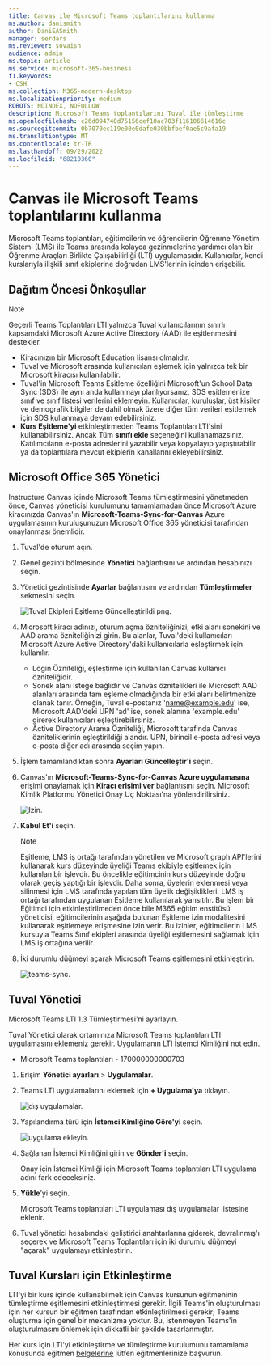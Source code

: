 ```yaml
---
title: Canvas ile Microsoft Teams toplantılarını kullanma
ms.author: danismith
author: DaniEASmith
manager: serdars
ms.reviewer: sovaish
audience: admin
ms.topic: article
ms.service: microsoft-365-business
f1.keywords:
- CSH
ms.collection: M365-modern-desktop
ms.localizationpriority: medium
ROBOTS: NOINDEX, NOFOLLOW
description: Microsoft Teams toplantılarını Tuval ile tümleştirme
ms.openlocfilehash: c26d094740d75156cef10ac703f116106614616c
ms.sourcegitcommit: 0b7070ec119e00e0dafe030bbfbef0ae5c9afa19
ms.translationtype: MT
ms.contentlocale: tr-TR
ms.lasthandoff: 09/29/2022
ms.locfileid: "68210360"
---
```

# <a name="use-microsoft-teams-meetings-with-canvas"></a>Canvas ile Microsoft Teams toplantılarını kullanma

Microsoft Teams toplantıları, eğitimcilerin ve öğrencilerin Öğrenme Yönetim Sistemi (LMS) ile Teams arasında kolayca gezinmelerine yardımcı olan bir Öğrenme Araçları Birlikte Çalışabilirliği (LTI) uygulamasıdır. Kullanıcılar, kendi kurslarıyla ilişkili sınıf ekiplerine doğrudan LMS'lerinin içinden erişebilir.

## <a name="prerequisites-before-deployment"></a>Dağıtım Öncesi Önkoşullar

> [!NOTE]
> Geçerli Teams Toplantıları LTI yalnızca Tuval kullanıcılarının sınırlı kapsamdaki Microsoft Azure Active Directory (AAD) ile eşitlenmesini destekler.
>
> - Kiracınızın bir Microsoft Education lisansı olmalıdır.
> - Tuval ve Microsoft arasında kullanıcıları eşlemek için yalnızca tek bir Microsoft kiracısı kullanılabilir.
> - Tuval'in Microsoft Teams Eşitleme özelliğini Microsoft'un School Data Sync (SDS) ile aynı anda kullanmayı planlıyorsanız, SDS eşitlemenize sınıf ve sınıf listesi verilerini eklemeyin. Kullanıcılar, kuruluşlar, üst kişiler ve demografik bilgiler de dahil olmak üzere diğer tüm verileri eşitlemek için SDS kullanmaya devam edebilirsiniz.
> - **Kurs Eşitleme'yi** etkinleştirmeden Teams Toplantıları LTI'sini kullanabilirsiniz. Ancak Tüm **sınıfı ekle** seçeneğini kullanamazsınız. Katılımcıların e-posta adreslerini yazabilir veya kopyalayıp yapıştırabilir ya da toplantılara mevcut ekiplerin kanallarını ekleyebilirsiniz.

## <a name="microsoft-office-365-admin"></a>Microsoft Office 365 Yönetici

Instructure Canvas içinde Microsoft Teams tümleştirmesini yönetmeden önce, Canvas yöneticisi kurulumunu tamamlamadan önce Microsoft Azure kiracınızda Canvas'ın **Microsoft-Teams-Sync-for-Canvas** Azure uygulamasının kuruluşunuzun Microsoft Office 365 yöneticisi tarafından onaylanması önemlidir.

1. Tuval'de oturum açın.

2. Genel gezinti bölmesinde **Yönetici** bağlantısını ve ardından hesabınızı seçin.

3. Yönetici gezintisinde **Ayarlar** bağlantısını ve ardından **Tümleştirmeler** sekmesini seçin.

   ![Tuval Ekipleri Eşitleme Güncelleştirildi png.](https://user-images.githubusercontent.com/87142492/128552407-78cb28e9-47cf-4026-954d-12dc3553af6f.png)

4. Microsoft kiracı adınızı, oturum açma özniteliğinizi, etki alanı sonekini ve AAD arama özniteliğinizi girin. Bu alanlar, Tuval'deki kullanıcıları Microsoft Azure Active Directory'daki kullanıcılarla eşleştirmek için kullanılır.
   - Login Özniteliği, eşleştirme için kullanılan Canvas kullanıcı özniteliğidir.
   - Sonek alanı isteğe bağlıdır ve Canvas öznitelikleri ile Microsoft AAD alanları arasında tam eşleme olmadığında bir etki alanı belirtmenize olanak tanır. Örneğin, Tuval e-postanız 'name@example.edu' ise, Microsoft AAD'deki UPN 'ad' ise, sonek alanına 'example.edu' girerek kullanıcıları eşleştirebilirsiniz.
   - Active Directory Arama Özniteliği, Microsoft tarafında Canvas özniteliklerinin eşleştirildiği alandır. UPN, birincil e-posta adresi veya e-posta diğer adı arasında seçim yapın.

5. İşlem tamamlandıktan sonra **Ayarları Güncelleştir'i** seçin.

6. Canvas'ın **Microsoft-Teams-Sync-for-Canvas Azure uygulamasına** erişimi onaylamak için **Kiracı erişimi ver** bağlantısını seçin. Microsoft Kimlik Platformu Yönetici Onay Uç Noktası'na yönlendirilirsiniz.

   ![Izin.](media/permissions.png)

7. **Kabul Et'i** seçin.

   > [!NOTE]
   > Eşitleme, LMS iş ortağı tarafından yönetilen ve Microsoft graph API'lerini kullanarak kurs düzeyinde üyeliği Teams ekibiyle eşitlemek için kullanılan bir işlevdir. Bu öncelikle eğitimcinin kurs düzeyinde doğru olarak geçiş yaptığı bir işlevdir. Daha sonra, üyelerin eklenmesi veya silinmesi için LMS tarafında yapılan tüm üyelik değişiklikleri, LMS iş ortağı tarafından uygulanan Eşitleme kullanılarak yansıtılır. Bu işlem bir Eğitimci için etkinleştirilmeden önce bile M365 eğitim enstitüsü yöneticisi, eğitimcilerinin aşağıda bulunan Eşitleme izin modalitesini kullanarak eşitlemeye erişmesine izin verir. Bu izinler, eğitimcilerin LMS kursuyla Teams Sınıf ekipleri arasında üyeliği eşitlemesini sağlamak için LMS iş ortağına verilir.

8. İki durumlu düğmeyi açarak Microsoft Teams eşitlemesini etkinleştirin.

   ![teams-sync.](media/teams-sync.png)

## <a name="canvas-admin"></a>Tuval Yönetici

Microsoft Teams LTI 1.3 Tümleştirmesi'ni ayarlayın.

Tuval Yönetici olarak ortamınıza Microsoft Teams toplantıları LTI uygulamasını eklemeniz gerekir. Uygulamanın LTI İstemci Kimliğini not edin.

- Microsoft Teams toplantıları - 170000000000703

1. Erişim **Yönetici ayarları** > **Uygulamalar**.

2. Teams LTI uygulamalarını eklemek için **+ Uygulama'ya** tıklayın.

   ![dış uygulamalar.](media/external-apps.png)

3. Yapılandırma türü için **İstemci Kimliğine Göre'yi** seçin.

   ![uygulama ekleyin.](media/add-app.png)

4. Sağlanan İstemci Kimliğini girin ve **Gönder'i** seçin.

   Onay için İstemci Kimliği için Microsoft Teams toplantıları LTI uygulama adını fark edeceksiniz.

5. **Yükle**’yi seçin.

   Microsoft Teams toplantıları LTI uygulaması dış uygulamalar listesine eklenir.

6. Tuval yönetici hesabındaki geliştirici anahtarlarına giderek, devralınmış'ı seçerek ve Microsoft Teams Toplantıları için iki durumlu düğmeyi "açarak" uygulamayı etkinleştirin.

## <a name="enable-for-canvas-courses"></a>Tuval Kursları için Etkinleştirme

LTI'yi bir kurs içinde kullanabilmek için Canvas kursunun eğitmeninin tümleştirme eşitlemesini etkinleştirmesi gerekir. İlgili Teams'in oluşturulması için her kursun bir eğitmen tarafından etkinleştirilmesi gerekir; Teams oluşturma için genel bir mekanizma yoktur. Bu, istenmeyen Teams'in oluşturulmasını önlemek için dikkatli bir şekilde tasarlanmıştır.

Her kurs için LTI'yi etkinleştirme ve tümleştirme kurulumunu tamamlama konusunda eğitmen [belgelerine](https://support.microsoft.com/topic/use-microsoft-teams-classes-in-your-lms-preview-ac6a1e34-32f7-45e6-b83e-094185a1e78a#ID0EBD=Instructure_Canvas) lütfen eğitmenlerinize başvurun.
